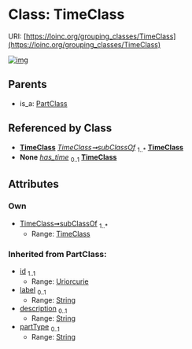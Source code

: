 
# Class: TimeClass




URI: [https://loinc.org/grouping_classes/TimeClass](https://loinc.org/grouping_classes/TimeClass)


[![img](https://yuml.me/diagram/nofunky;dir:TB/class/[TimeClass]<subClassOf%201..*-%20[TimeClass&#124;partType(i):string%20%3F;id(i):uriorcurie;label(i):string%20%3F;description(i):string%20%3F],[LoincCodeClass]-%20has_time%200..1>[TimeClass],[PartClass]^-[TimeClass],[PartClass],[LoincCodeClass])](https://yuml.me/diagram/nofunky;dir:TB/class/[TimeClass]<subClassOf%201..*-%20[TimeClass&#124;partType(i):string%20%3F;id(i):uriorcurie;label(i):string%20%3F;description(i):string%20%3F],[LoincCodeClass]-%20has_time%200..1>[TimeClass],[PartClass]^-[TimeClass],[PartClass],[LoincCodeClass])

## Parents

 *  is_a: [PartClass](PartClass.md)

## Referenced by Class

 *  **[TimeClass](TimeClass.md)** *[TimeClass➞subClassOf](TimeClass_subClassOf.md)*  <sub>1..\*</sub>  **[TimeClass](TimeClass.md)**
 *  **None** *[has_time](has_time.md)*  <sub>0..1</sub>  **[TimeClass](TimeClass.md)**

## Attributes


### Own

 * [TimeClass➞subClassOf](TimeClass_subClassOf.md)  <sub>1..\*</sub>
     * Range: [TimeClass](TimeClass.md)

### Inherited from PartClass:

 * [id](id.md)  <sub>1..1</sub>
     * Range: [Uriorcurie](types/Uriorcurie.md)
 * [label](label.md)  <sub>0..1</sub>
     * Range: [String](types/String.md)
 * [description](description.md)  <sub>0..1</sub>
     * Range: [String](types/String.md)
 * [partType](partType.md)  <sub>0..1</sub>
     * Range: [String](types/String.md)
